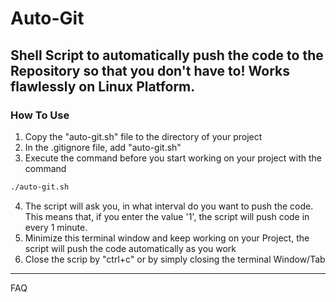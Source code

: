 # Auto-Git
Shell Script to automatically push the code to the Repository so that you don't have to!
Works flawlessly on Linux Platform. 
---
### How To Use
1.  Copy the "auto-git.sh" file to the directory of your project
2. In the .gitignore file, add "auto-git.sh"
3. Execute the command before you start working on your project with the command

```bash
./auto-git.sh
```
4. The script will ask you, in what interval do you want to push the code. This means that, if you enter the value '1', the script will push code in every 1 minute.
5. Minimize this terminal window and keep working on your Project, the script will push the code automatically as you work
6. Close the scrip by "ctrl+c" or by simply closing the terminal Window/Tab

---

FAQ
